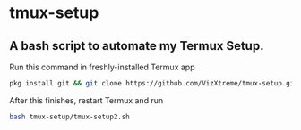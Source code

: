 # tmux-setup

A bash script to automate my Termux Setup.
---

Run this command in freshly-installed Termux app
```bash
pkg install git && git clone https://github.com/VizXtreme/tmux-setup.git && cd tmux-setup && bash tmux-setup1.sh
```

After this finishes, restart Termux and run
```bash
bash tmux-setup/tmux-setup2.sh
```
